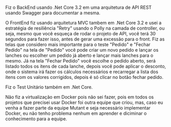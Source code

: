 Fiz o BackEnd usando .Net Core 3.2 em uma arquitetura de API REST usando Swagger para documentar a mesma.

O FrontEnd fiz usando arquitetura MVC tambem em .Net Core 3.2 e usei a estratégia de resiliência "Retry" usando o Polly na camada de controller, ou seja, mesmo que você esqueça de rodar o projeto de API, você terá 30 segundos para fazer isso, antes de gerar uma excessão para o front. Fiz as telas que considero mais importante para o teste "Pedido" e "Fechar Pedido" na tela de "Pedido" você pode criar um novo pedido e lançar os lanches ou escolher um pedido já aberto e lançar mais lanches para o mesmo. Já na tela "Fechar Pedido" você escolhe o pedido aberto, será listado todos os itens de cada lanche, depois você pode aplicar o desconto, onde o sistema irá fazer os cálculos necessários e recarregar a lista dos itens com os valores corrigidos, depois é só clicar no botão fechar pedido.

Fiz o Test Unitário também em .Net Core.

Não fiz a virtualização em Docker pois não sei fazer, pois em todos os projetos que precisei usar Docker foi outra equipe que criou, mas, caso eu venha a fazer parte da equipe Mutant e seja necessário implementar Docker, eu não tenho problema nenhum em aprender e diciminar o conhecimento para a equipe.
